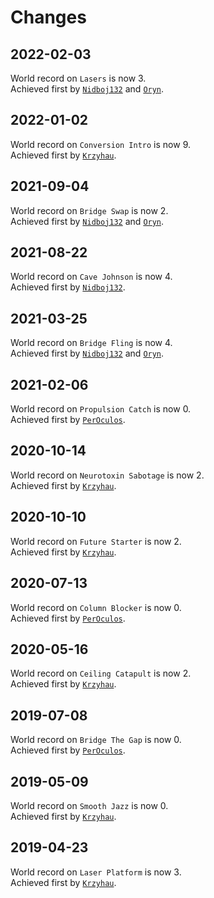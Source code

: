 # Changes

## 2022-02-03

World record on `Lasers` is now 3.<br>Achieved first by [`Nidboj132`] and [`Oryn`].

## 2022-01-02

World record on `Conversion Intro` is now 9.<br>Achieved first by [`Krzyhau`].

## 2021-09-04

World record on `Bridge Swap` is now 2.<br>Achieved first by [`Nidboj132`] and [`Oryn`].

## 2021-08-22

World record on `Cave Johnson` is now 4.<br>Achieved first by [`Nidboj132`].

## 2021-03-25

World record on `Bridge Fling` is now 4.<br>Achieved first by [`Nidboj132`] and [`Oryn`].

## 2021-02-06

World record on `Propulsion Catch` is now 0.<br>Achieved first by [`PerOculos`].

## 2020-10-14

World record on `Neurotoxin Sabotage` is now 2.<br>Achieved first by [`Krzyhau`].

## 2020-10-10

World record on `Future Starter` is now 2.<br>Achieved first by [`Krzyhau`].

## 2020-07-13

World record on `Column Blocker` is now 0.<br>Achieved first by [`PerOculos`].

## 2020-05-16

World record on `Ceiling Catapult` is now 2.<br>Achieved first by [`Krzyhau`].

## 2019-07-08

World record on `Bridge The Gap` is now 0.<br>Achieved first by [`PerOculos`].

## 2019-05-09

World record on `Smooth Jazz` is now 0.<br>Achieved first by [`Krzyhau`].

## 2019-04-23

World record on `Laser Platform` is now 3.<br>Achieved first by [`Krzyhau`].

[`Krzyhau`]: https://lp.nekz.me/@/76561198096446735
[`PerOculos`]: https://lp.nekz.me/@/76561198003223063
[`Nidboj132`]: https://lp.nekz.me/@/76561198337970645
[`Oryn`]: https://lp.nekz.me/@/76561198134041367
